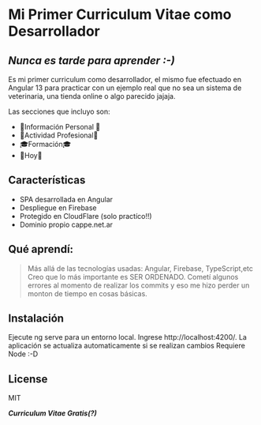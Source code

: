 # Mi Primer Curriculum Vitae como Desarrollador
## _Nunca es tarde para aprender :-)_
Es mi primer curriculum como desarrollador, el mismo fue efectuado en Angular 13 para practicar con un ejemplo real que no sea un sistema de veterinaria, una tienda online o algo parecido jajaja.

Las secciones que incluyo son:

- 💝Información Personal 💝
- 👷Actividad Profesional👷
- 🎓Formación🎓
- 📆Hoy📆

## Características

- SPA desarrollada en Angular
- Despliegue en Firebase
- Protegido en CloudFlare (solo practíco!!)
- Dominio propio cappe.net.ar

## Qué aprendí:
> Más allá de las tecnologías usadas: Angular, Firebase, TypeScript,etc
> Creo que lo más importante es SER ORDENADO. Cometí algunos errores al momento de
> realizar los commits y eso me hizo perder un monton de tiempo en cosas básicas.

## Instalación


Ejecute ng serve para un entorno local. Ingrese http://localhost:4200/. La aplicación se actualiza automaticamente si se realizan cambios
Requiere Node :-D

## License

MIT

**_Curriculum Vitae Gratis(?)_**
